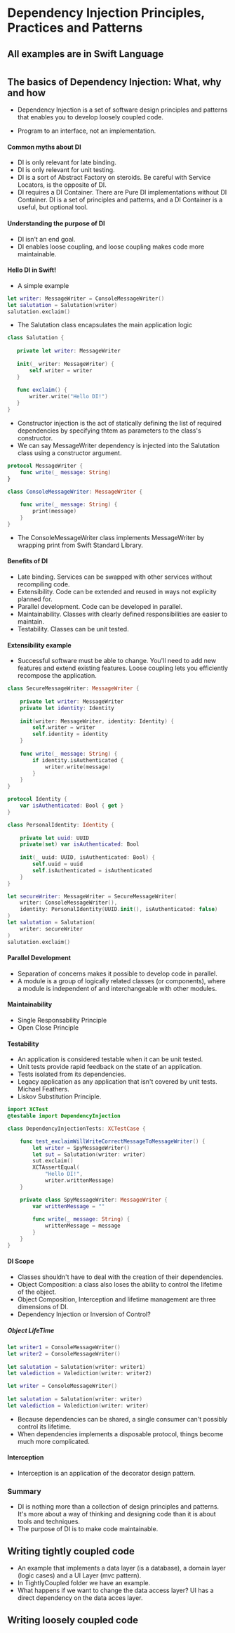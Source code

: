 # Dependency Injection Principles, Practices and Patterns

## All examples are in Swift Language
#

## The basics of Dependency Injection: What, why and how

 * Dependency Injection is a set of software design principles and patterns that enables you to develop loosely coupled code.  

 * Program to an interface, not an implementation.

 #### Common myths about DI

 * DI is only relevant for late binding.
 * DI is only relevant for unit testing.
 * DI is a sort of Abstract Factory on steroids. Be careful with Service Locators, is the opposite of DI.
 * DI requires a DI Container. There are Pure DI implementations without DI Container. DI is a set of principles and patterns, and a DI Container is a useful, but optional tool.

 #### Understanding the purpose of DI

 * DI isn't an end goal.
 * DI enables loose coupling, and loose coupling makes code more maintainable.

 #### Hello DI in Swift!

* A simple example

 ```swift
let writer: MessageWriter = ConsoleMessageWriter()
let salutation = Salutation(writer)
salutation.exclaim()
```

* The Salutation class encapsulates the main application logic

 ```swift
class Salutation {
    
    private let writer: MessageWriter
    
    init(_ writer: MessageWriter) {
        self.writer = writer
    }
    
    func exclaim() {
        writer.write("Hello DI!")
    }
}
```

* Constructor injection is the act of statically defining the list of required dependencies by specifying thtem as parameters to the class's constructor.
* We can say MessageWriter dependency is injected into the Salutation class using a constructor argument.

```swift
protocol MessageWriter {
    func write(_ message: String)
}

class ConsoleMessageWriter: MessageWriter {
    
    func write(_ message: String) {
        print(message)
    }
}
```

* The ConsoleMessageWriter class implements MessageWriter by wrapping print from Swift Standard Library.

#### Benefits of DI

* Late binding. Services can be swapped with other services without recompiling code.
* Extensibility. Code can be extended and reused in ways not explicity planned for.
* Parallel development. Code can be developed in parallel.
* Maintainability. Classes with clearly defined responsibilities are easier to maintain.
* Testability. Classes can be unit tested.

#### Extensibility example

* Successful software must be able to change. You'll need to add new features and extend existing features. Loose coupling lets you efficiently recompose the application.

```swift
class SecureMessageWriter: MessageWriter {
    
    private let writer: MessageWriter
    private let identity: Identity
    
    init(writer: MessageWriter, identity: Identity) {
        self.writer = writer
        self.identity = identity
    }
    
    func write(_ message: String) {
        if identity.isAuthenticated {
            writer.write(message)
        }
    }
}

protocol Identity {
    var isAuthenticated: Bool { get }
}

class PersonalIdentity: Identity {
    
    private let uuid: UUID
    private(set) var isAuthenticated: Bool
    
    init(_ uuid: UUID, isAuthenticated: Bool) {
        self.uuid = uuid
        self.isAuthenticated = isAuthenticated
    }
}
```

```swift
let secureWriter: MessageWriter = SecureMessageWriter(
    writer: ConsoleMessageWriter(),
    identity: PersonalIdentity(UUID.init(), isAuthenticated: false)
)
let salutation = Salutation(
    writer: secureWriter
)
salutation.exclaim()
```

#### Parallel Development

* Separation of concerns makes it possible to develop code in parallel.
* A module is a group of logically related classes (or components), where a module is independent of and interchangeable with other modules.

#### Maintainability

* Single Responsability Principle
* Open Close Principle

#### Testability

* An application is considered testable when it can be unit tested.
* Unit tests provide rapid feedback on the state of an application.
* Tests isolated from its dependencies.
* Legacy application as any application that isn't covered by unit tests. Michael Feathers.
* Liskov Substitution Principle.

```swift
import XCTest
@testable import DependencyInjection

class DependencyInjectionTests: XCTestCase {

    func test_exclaimWillWriteCorrectMessageToMessageWriter() {
        let writer = SpyMessageWriter()
        let sut = Salutation(writer: writer)
        sut.exclaim()
        XCTAssertEqual(
            "Hello DI!",
            writer.writtenMessage)
    }

    private class SpyMessageWriter: MessageWriter {
        var writtenMessage = ""
        
        func write(_ message: String) {
            writtenMessage = message
        }
    }
}
```


 #### DI Scope

* Classes shouldn't have to deal with the creation of their dependencies.
* Object Composition: a class also loses the ability to control the lifetime of the object.
* Object Composition, Interception and lifetime management are three dimensions of DI.
* Dependency Injection or Inversion of Control?

##### Object LifeTime

```swift
let writer1 = ConsoleMessageWriter()
let writer2 = ConsoleMessageWriter()
        
let salutation = Salutation(writer: writer1)
let valediction = Valediction(writer: writer2)
```

```swift
let writer = ConsoleMessageWriter()
        
let salutation = Salutation(writer: writer)
let valediction = Valediction(writer: writer)
```

* Because dependencies can be shared, a single consumer can't possibly control its lifetime.
* When dependencies implements a disposable protocol, things become much more complicated.

#### Interception

* Interception is an application of the decorator design pattern.

### Summary

* DI is nothing more than a collection of design principles and patterns. It's more about a way of thinking and designing code than it is about tools and techniques.
* The purpose of DI is to make code maintainable.

## Writing tightly coupled code

* An example that implements a data layer (is a database), a domain layer (logic cases) and a UI Layer (mvc pattern).
* In TightlyCoupled folder we have an example.
* What happens if we want to change the data access layer? UI has a direct dependency on the data acces layer.

## Writing loosely coupled code